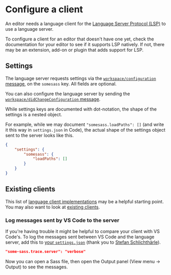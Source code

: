 # Configure a client

An editor needs a language client for the [Language Server Protocol (LSP)][lsp] to use a language server.

To configure a client for an editor that doesn't have one yet, check the documentation for your editor to see if it supports LSP natively. If not, there may be an extension, add-on or plugin that adds support for LSP.

## Settings

The language server requests settings via the [`workspace/configuration` message](https://microsoft.github.io/language-server-protocol/specifications/lsp/3.17/specification/#workspace_configuration), on the `somesass` key. All fields are optional.

You can also configure the language server by sending the [`workspace/didChangeConfiguration` message](https://microsoft.github.io/language-server-protocol/specifications/lsp/3.17/specification/#workspace_didChangeConfiguration).

While settings keys are documented with dot-notation, the shape of the settings is a nested object.

For example, while we may document `"somesass.loadPaths": []` (and write it this way in `settings.json` in Code), the actual shape of the settings object sent to the server looks like this.

```json
{
	"settings": {
		"somesass": {
			"loadPaths": []
		}
	}
}
```

## Existing clients

This list of [language client implementations][languageclients] may be a helpful starting point. You may also want to look at [existing clients](./existing-clients.md).

### Log messages sent by VS Code to the server

If you're having trouble it might be helpful to compare your client with VS Code's. To log the messages sent between VS Code and the language server, add this to [your `settings.json`](https://code.visualstudio.com/docs/getstarted/settings#_settingsjson) (thank you to [Stefan Schlichthärle](https://www.sscit.de/2021/04/15/trace-lsp-in-vscode.html)).

```json
"some-sass.trace.server": "verbose"
```

Now you can open a Sass file, then open the Output panel (View menu -> Output) to see the messages.

[lsp]: https://microsoft.github.io/language-server-protocol/
[languageclients]: https://microsoft.github.io/language-server-protocol/implementors/tools/
